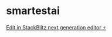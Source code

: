 # smartestai

[Edit in StackBlitz next generation editor ⚡️](https://stackblitz.com/~/github.com/Grauwgang/smartestai)